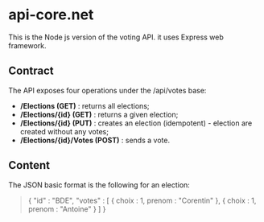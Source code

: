 # api-core.net
This is the Node js version of the voting API. it uses Express web framework.

## Contract
The API exposes four operations under the /api/votes base:

- **/Elections (GET)** : returns all elections;
- **/Elections/{id} (GET)** : returns a given election;
- **/Elections/{id} (PUT)** : creates an election (idempotent) - election are created without any votes;
- **/Elections/{id}/Votes (POST)** : sends a vote.

## Content
The JSON basic format is the following for an election:
> {
>   "id" : "BDE",
>   "votes" : [
>      { choix : 1, prenom : "Corentin" },
>      { choix : 1, prenom : "Antoine" }
>   ]
> }
